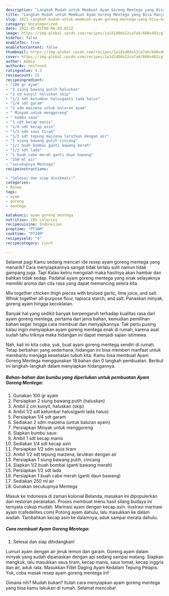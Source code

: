 ```yaml
---
description: "Langkah Mudah untuk Membuat Ayam Goreng Mentega yang Bisa Manjain Lidah, Buat Buka Puasa Lezat"
title: "Langkah Mudah untuk Membuat Ayam Goreng Mentega yang Bisa Manjain Lidah, Buat Buka Puasa Lezat"
slug: 1021-langkah-mudah-untuk-membuat-ayam-goreng-mentega-yang-bisa-manjain-lidah-buat-buka-puasa-lezat
category: Uncategorized
date: 2022-05-02T00:06:03.021Z
image: https://img-global.cpcdn.com/recipes/1a1d1d0da12ca7a6/680x482cq70/ayam-goreng-mentega-foto-resep-utama.jpg
hideToc: false
enableToc: true
enableTocContent: false
thumbnail: https://img-global.cpcdn.com/recipes/1a1d1d0da12ca7a6/680x482cq70/ayam-goreng-mentega-foto-resep-utama.jpg
cover: https://img-global.cpcdn.com/recipes/1a1d1d0da12ca7a6/680x482cq70/ayam-goreng-mentega-foto-resep-utama.jpg
author: Admin
authorAv: notfound
ratingvalue: 4.3
reviewcount: 25
recipeingredient:
- "100 gr ayam"
- "2 siung bawang putih haluskan"
- "2 cm kunyit haluskan skip"
- "1/2 sdt ketumbar halusganti lada halus"
- "1/4 sdt garam"
- "2 sdm maizena untuk baluran ayam"
- " Minyak untuk menggoreng"
- " bumbu saus"
- "1 sdt kecap manis"
- "1/4 sdt kecap asin"
- "1/2 sdm saus tiram"
- "1/2 sdt tepung maizena larutkan dengan air"
- "1 siung bawang putih cincang"
- "1/2 buah bombai ganti bawang merah"
- "1/2 sdt lada"
- "1 buah cabe merah ganti daun bawang"
- "250 ml air"
- "secukupnya Mentega"
recipeinstructions:

- "Selesai dan siap dinikmati!"
categories:
- Resep
tags:
- ayam
- goreng
- mentega

katakunci: ayam goreng mentega 
nutrition: 289 calories
recipecuisine: Indonesian
preptime: "PT38M"
cooktime: "PT34M"
recipeyield: "4"
recipecategory: Lunch

---
```



Selamat pagi Kamu sedang mencari ide resep ayam goreng mentega yang menarik? Cara menyiapkannya sangat tidak terlalu sulit namun tidak gampang juga. Tapi Kalau keliru mengolah maka hasilnya akan hambar dan bahkan tidak sedap. Padahal ayam goreng mentega yang enak selayaknya memiliki aroma dan cita rasa yang dapat memancing selera kita.


Mix together chicken thigh pieces with bruised garlic, lime juice, and salt. Whisk together all-purpose flour, tapioca starch, and salt. Panaskan minyak, goreng ayam hingga kecoklatan.

Banyak hal yang sedikit banyak berpengaruh terhadap kualitas rasa dari ayam goreng mentega, pertama dari jenis bahan, kemudian pemilihan bahan segar hingga cara membuat dan menyajikannya. Tak perlu pusing kalau ingin menyiapkan ayam goreng mentega enak di rumah, karena asal sudah tahu triknya maka hidangan ini dapat menjadi sajian istimewa.


Nah, kali ini kita coba, yuk, buat ayam goreng mentega sendiri di rumah. Tetap berbahan yang sederhana, hidangan ini bisa memberi manfaat untuk membantu menjaga kesehatan tubuh kita. Kamu bisa membuat Ayam Goreng Mentega menggunakan 18 bahan dan 0 langkah pembuatan. Berikut ini langkah-langkah dalam menyiapkan hidangannya.

<!--inarticleads1-->

##### Bahan-bahan dan bumbu yang diperlukan untuk pembuatan Ayam Goreng Mentega:

1. Gunakan 100 gr ayam
1. Persiapkan 2 siung bawang putih (haluskan)
1. Ambil 2 cm kunyit, haluskan (skip)
1. Ambil 1/2 sdt ketumbar halus(ganti lada halus)
1. Persiapkan 1/4 sdt garam
1. Sediakan 2 sdm maizena (untuk baluran ayam)
1. Persiapkan  Minyak untuk menggoreng
1. Siapkan  bumbu saus:
1. Ambil 1 sdt kecap manis
1. Sediakan 1/4 sdt kecap asin
1. Persiapkan 1/2 sdm saus tiram
1. Ambil 1/2 sdt tepung maizena, larutkan dengan air
1. Persiapkan 1 siung bawang putih, cincang
1. Siapkan 1/2 buah bombai (ganti bawang merah)
1. Persiapkan 1/2 sdt lada
1. Persiapkan 1 buah cabe merah (ganti daun bawang)
1. Sediakan 250 ml air
1. Gunakan secukupnya Mentega


Masuk ke Indonesia di zaman kolonial Belanda, masakan ini dipopulerkan dari restoran peranakan. Proses membuat menu hasil silang budaya ini ternyata cukup mudah. Marinasi ayam dengan kecap asin. ilustrasi marinasi ayam (cafedelites.com) Potong ayam dahulu, lalu masukkan ke dalam wadah. Tambahkan kecap asin ke dalamnya, aduk sampai merata dahulu. 

<!--inarticleads2-->

##### Cara membuat Ayam Goreng Mentega:


1. Selesai dan siap dihidangkan!

Lumuri ayam dengan air jeruk lemon dan garam. Goreng ayam dalam minyak yang sudah dipanaskan dengan api sedang sampai matang. Siapkan mangkuk, lalu masukkan saus tiram, kecap manis, saus tomat, kecap inggris dan air, aduk rata. Masukkan Fillet Daging Ayam Kedalam Tepung Pelapis. Yuk, coba masak resep ayam goreng mentega ini! 

Gimana nih? Mudah bukan? Itulah cara menyiapkan ayam goreng mentega yang bisa kamu lakukan di rumah. Selamat mencoba!

